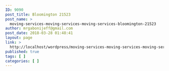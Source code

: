 ```yaml
---
ID: 9090
post_title: Bloomington 21523
post_name: >
  moving-services-moving-services-moving-services-bloomington-21523
author: mrgabonijeff@gmail.com
post_date: 2018-03-28 01:48:41
layout: page
link: >
  http://localhost/wordpress/moving-services-moving-services-moving-services-bloomington-21523/
published: true
tags: [ ]
categories: [ ]
---
```

